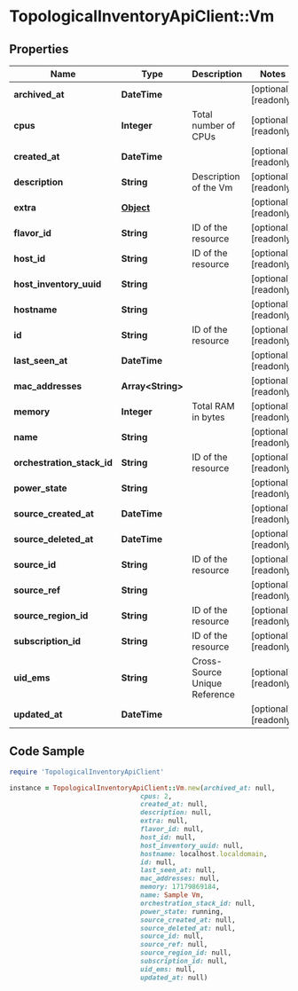 # TopologicalInventoryApiClient::Vm

## Properties

Name | Type | Description | Notes
------------ | ------------- | ------------- | -------------
**archived_at** | **DateTime** |  | [optional] [readonly] 
**cpus** | **Integer** | Total number of CPUs | [optional] [readonly] 
**created_at** | **DateTime** |  | [optional] [readonly] 
**description** | **String** | Description of the Vm | [optional] [readonly] 
**extra** | [**Object**](.md) |  | [optional] [readonly] 
**flavor_id** | **String** | ID of the resource | [optional] [readonly] 
**host_id** | **String** | ID of the resource | [optional] [readonly] 
**host_inventory_uuid** | **String** |  | [optional] [readonly] 
**hostname** | **String** |  | [optional] [readonly] 
**id** | **String** | ID of the resource | [optional] [readonly] 
**last_seen_at** | **DateTime** |  | [optional] [readonly] 
**mac_addresses** | **Array&lt;String&gt;** |  | [optional] [readonly] 
**memory** | **Integer** | Total RAM in bytes | [optional] [readonly] 
**name** | **String** |  | [optional] [readonly] 
**orchestration_stack_id** | **String** | ID of the resource | [optional] [readonly] 
**power_state** | **String** |  | [optional] [readonly] 
**source_created_at** | **DateTime** |  | [optional] [readonly] 
**source_deleted_at** | **DateTime** |  | [optional] [readonly] 
**source_id** | **String** | ID of the resource | [optional] [readonly] 
**source_ref** | **String** |  | [optional] [readonly] 
**source_region_id** | **String** | ID of the resource | [optional] [readonly] 
**subscription_id** | **String** | ID of the resource | [optional] [readonly] 
**uid_ems** | **String** | Cross-Source Unique Reference | [optional] [readonly] 
**updated_at** | **DateTime** |  | [optional] [readonly] 

## Code Sample

```ruby
require 'TopologicalInventoryApiClient'

instance = TopologicalInventoryApiClient::Vm.new(archived_at: null,
                                 cpus: 2,
                                 created_at: null,
                                 description: null,
                                 extra: null,
                                 flavor_id: null,
                                 host_id: null,
                                 host_inventory_uuid: null,
                                 hostname: localhost.localdomain,
                                 id: null,
                                 last_seen_at: null,
                                 mac_addresses: null,
                                 memory: 17179869184,
                                 name: Sample Vm,
                                 orchestration_stack_id: null,
                                 power_state: running,
                                 source_created_at: null,
                                 source_deleted_at: null,
                                 source_id: null,
                                 source_ref: null,
                                 source_region_id: null,
                                 subscription_id: null,
                                 uid_ems: null,
                                 updated_at: null)
```


